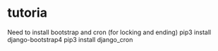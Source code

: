 # tutoria

Need to install bootstrap and cron (for locking and ending)
pip3 install django-bootstrap4
pip3 install django_cron
